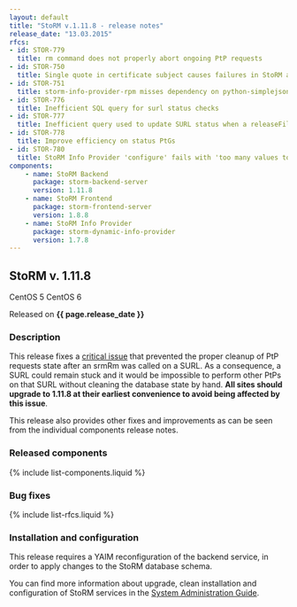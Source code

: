 ```yaml
---
layout: default
title: "StoRM v.1.11.8 - release notes"
release_date: "13.03.2015"
rfcs:
- id: STOR-779
  title: rm command does not properly abort ongoing PtP requests
- id: STOR-750
  title: Single quote in certificate subject causes failures in StoRM async requests
- id: STOR-751
  title: storm-info-provider-rpm misses dependency on python-simplejson on SL5
- id: STOR-776
  title: Inefficient SQL query for surl status checks
- id: STOR-777
  title: Inefficient query used to update SURL status when a releaseFiles is called
- id: STOR-778
  title: Improve efficiency on status PtGs
- id: STOR-780
  title: StoRM Info Provider 'configure' fails with 'too many values to unpack'
components:
    - name: StoRM Backend
      package: storm-backend-server
      version: 1.11.8
    - name: StoRM Frontend
      package: storm-frontend-server
      version: 1.8.8
    - name: StoRM Info Provider
      package: storm-dynamic-info-provider
      version: 1.7.8
---
```


## StoRM v. 1.11.8

<span class="label label-warning">CentOS 5</span> <span class="label label-success">CentOS 6</span>

Released on **{{ page.release_date }}**

### Description

This release fixes a [critical issue][STOR-779] that prevented the proper
cleanup of PtP requests state after an srmRm was called on a SURL. As a
consequence, a SURL could remain stuck and it would be impossible to perform
other PtPs on that SURL without cleaning the database state by hand. **All sites
should upgrade to 1.11.8 at their earliest convenience to avoid being affected
by this issue**.

This release also provides other fixes and improvements as can be seen from the
individual components release notes.

### Released components

{% include list-components.liquid %}

### Bug fixes

{% include list-rfcs.liquid %}

### Installation and configuration

This release requires a YAIM reconfiguration of the backend service, in order
to apply changes to the StoRM database schema.

You can find more information about upgrade, clean installation and configuration of
StoRM services in the [System Administration Guide][storm-sysadmin-guide].

[STOR-779]: https://issues.infn.it/jira/browse/STOR-779
[storm-documentation]: {{site.baseurl}}/documentation.html
[storm-sysadmin-guide]: {{site.baseurl}}/documentation/sysadmin-guide/1.11.8
